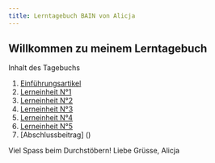 ```yaml
---
title: Lerntagebuch BAIN von Alicja 
---
```


## Willkommen zu meinem Lerntagebuch

Inhalt des Tagebuchs

1. [Einführungsartikel](_posts/Einfuehrungsartikel.md)
2. [Lerneinheit N°1](Lerneinheit1.md)
3. [Lerneinheit N°2](Lerneinheit2.md)
4. [Lerneinheit N°3](Lerneinheit3.md)
5. [Lerneinheit N°4](Lerneinheit4.md)
6. [Lerneinheit N°5](Lerneinheit5.md)
7. [Abschlussbeitrag] ()

Viel Spass beim Durchstöbern!
Liebe Grüsse, Alicja
